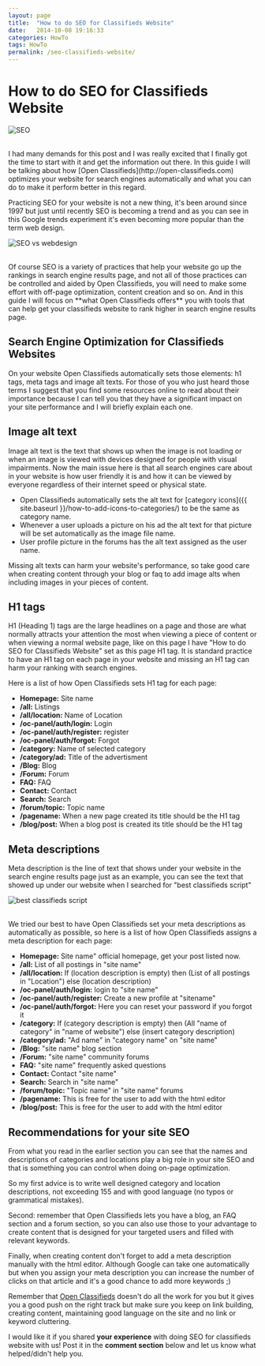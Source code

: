 ```yaml
---
layout: page
title:  "How to do SEO for Classifieds Website"
date:   2014-10-08 19:16:33
categories: HowTo
tags: HowTo
permalink: /seo-classifieds-website/
---
```

# How to do SEO for Classifieds Website

![SEO](http://open-classifieds.com/wp-content/uploads/2014/10/1280x853xseo-441400_1280.jpg.pagespeed.ic.wun0znMF64.jpg)

<br>
I had many demands for this post and I was really excited that I finally got the time to start with it and get the information out there. In this guide I will be talking about how [Open Classifieds](http://open-classifieds.com) optimizes your website for search engines automatically and what you can do to make it perform better in this regard.

Practicing SEO for your website is not a new thing, it's been around since 1997 but just until recently SEO is becoming a trend and as you can see in this Google trends experiment it's even becoming more popular than the term web design.

![SEO vs webdesign](http://open-classifieds.com/wp-content/uploads/2014/10/SEO-vs-webdesign-1024x573.png)

<br>
Of course SEO is a variety of practices that help your website go up the rankings in search engine results page, and not all of those practices can be controlled and aided by Open Classifieds, you will need to make some effort with off-page optimization, content creation and so on. And in this guide I will focus on **what Open Classifieds offers** you with tools that can help get your classifieds website to rank higher in search engine results page.

## Search Engine Optimization for Classifieds Websites

On your website Open Classifieds automatically sets those elements: h1 tags, meta tags and image alt texts. For those of you who just heard those terms I suggest that you find some resources online to read about their importance because I can tell you that they have a significant impact on your site performance and I will briefly explain each one.

## Image alt text

Image alt text is the text that shows up when the image is not loading or when an image is viewed with devices designed for people with visual impairments. Now the main issue here is that all search engines care about in your website is how user friendly it is and how it can be viewed by everyone regardless of their internet speed or physical state.

- Open Classifieds automatically sets the alt text for [category icons]({{ site.baseurl }}/how-to-add-icons-to-categories/) to be the same as category name. 
- Whenever a user uploads a picture on his ad the alt text for that picture will be set automatically as the image file name. 
- User profile picture in the forums has the alt text assigned as the user name.

Missing alt texts can harm your website's performance, so take good care when creating content through your blog or faq to add image alts when including images in your pieces of content.

## H1 tags

H1 (Heading 1) tags are the large headlines on a page and those are what normally attracts your attention the most when viewing a piece of content or when viewing a normal website page, like on this page I have "How to do SEO for Classifieds Website" set as this page H1 tag. It is standard practice to have an H1 tag on each page in your website and missing an H1 tag can harm your ranking with search engines.

Here is a list of how Open Classifieds sets H1 tag for each page:

+ **Homepage:** Site name
+ **/all:** Listings
+ **/all/location:** Name of Location
+ **/oc-panel/auth/login:** Login
+ **/oc-panel/auth/register:** register
+ **/oc-panel/auth/forgot:** Forgot
+ **/category:** Name of selected category
+ **/category/ad:** Title of the advertisment
+ **/Blog:** Blog
+ **/Forum:** Forum
+ **FAQ:** FAQ
+ **Contact:** Contact
+ **Search:** Search
+ **/forum/topic:** Topic name
+ **/pagename:** When a new page created its title should be the H1 tag
+ **/blog/post:** When a blog post is created its title should be the H1 tag

## Meta descriptions

Meta description is the line of text that shows under your website in the search engine results page just as an example, you can see the text that showed up under our website when I searched for "best classifieds script"

![best classifieds script](http://open-classifieds.com/wp-content/uploads/2014/10/best-classifieds-script.png)

<br>
We tried our best to have Open Classifieds set your meta descriptions as automatically as possible, so here is a list of how Open Classifieds assigns a meta description for each page:

+ **Homepage:** Site name" official homepage, get your post listed now.
+ **/all:** List of all postings in "site name"
+ **/all/location:** If (location description is empty) then (List of all postings in "Location") else (location description)
+ **/oc-panel/auth/login:** login to "site name"
+ **/oc-panel/auth/register:** Create a new profile at "sitename"
+ **/oc-panel/auth/forgot:** Here you can reset your password if you forgot it
+ **/category:** If (category description is empty) then (All "name of category" in "name of website") else (insert category description)
+ **/category/ad:** "Ad name" in "category name" on "site name"
+ **/Blog:** "site name" blog section
+ **/Forum:** "site name" community forums
+ **FAQ:** "site name" frequently asked questions
+ **Contact:** Contact "site name"
+ **Search:** Search in "site name"
+ **/forum/topic:** "Topic name" in "site name" forums
+ **/pagename:** This is free for the user to add with the html editor
+ **/blog/post:** This is free for the user to add with the html editor

## Recommendations for your site SEO

From what you read in the earlier section you can see that the names and descriptions of categories and locations play a big role in your site SEO and that is something you can control when doing on-page optimization.

So my first advice is to write well designed category and location descriptions, not exceeding 155 and with good language (no typos or grammatical mistakes).

Second: remember that Open Classifieds lets you have a blog, an FAQ section and a forum section, so you can also use those to your advantage to create content that is designed for your targeted users and filled with relevant keywords.

Finally, when creating content don't forget to add a meta description manually with the html editor. Although Google can take one automatically but when you assign your meta description you can increase the number of clicks on that article and it's a good chance to add more keywords ;)

Remember that [Open Classifieds](http://open-classifieds.com) doesn't do all the work for you but it gives you a good push on the right track but make sure you keep on link building, creating content, maintaining good language on the site and no link or keyword cluttering.

I would like it if you shared **your experience** with doing SEO for classifieds website with us! Post it in the **comment section** below and let us know what helped/didn't help you.

<!--title: How to do SEO for Classifieds Website
link: http://open-classifieds.com/2014/10/08/seo-classifieds-website/
author: Kinan
description: 
post_id: 20843
created: 2014/10/08 21:16:33
created_gmt: 2014/10/08 19:16:33
comment_status: open
post_name: seo-classifieds-website
status: publish
post_type: post-->